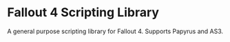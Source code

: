 # Fallout 4 Scripting Library

A general purpose scripting library for Fallout 4. Supports Papyrus and AS3.
